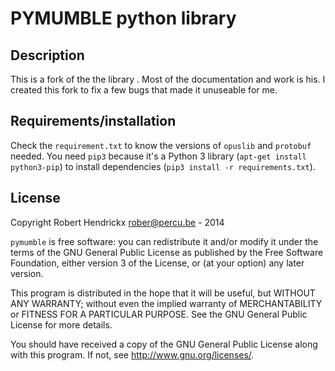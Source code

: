 PYMUMBLE python library
=======================

Description
-----------

This is a fork of the the library [](https://github.com/azlux/pymumble). Most of the documentation and work is his. I created this fork to fix a few bugs that made it unuseable for me.

Requirements/installation
-------------------------

Check the `requirement.txt` to know the versions of `opuslib` and `protobuf` needed.
You need `pip3` because it's a Python 3 library (`apt-get install python3-pip`) to install dependencies (`pip3 install -r requirements.txt`).

License
-------
Copyright Robert Hendrickx <rober@percu.be> - 2014

`pymumble` is free software: you can redistribute it and/or modify
it under the terms of the GNU General Public License as published by
the Free Software Foundation, either version 3 of the License, or
(at your option) any later version.

This program is distributed in the hope that it will be useful,
but WITHOUT ANY WARRANTY; without even the implied warranty of
MERCHANTABILITY or FITNESS FOR A PARTICULAR PURPOSE. See the
GNU General Public License for more details.

You should have received a copy of the GNU General Public License
along with this program. If not, see <http://www.gnu.org/licenses/>.
